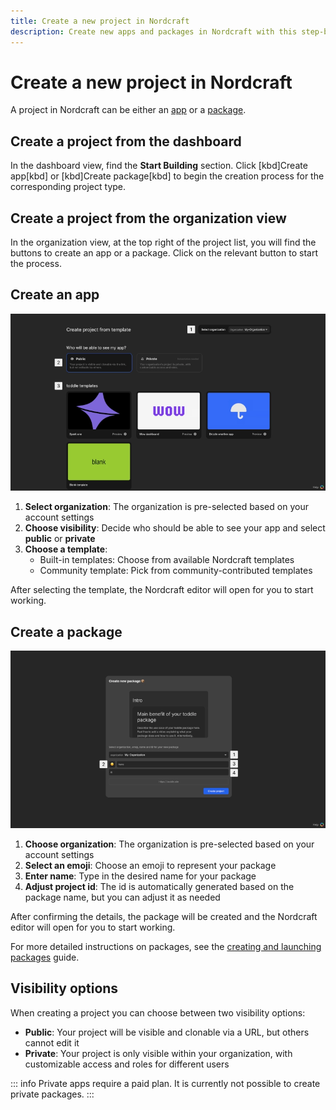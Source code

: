 ```yaml
---
title: Create a new project in Nordcraft
description: Create new apps and packages in Nordcraft with this step-by-step guide covering organization settings, visibility options and template selection.
---
```


# Create a new project in Nordcraft

A project in Nordcraft can be either an [app](/get-started/overview#apps) or a [package](/get-started/overview#packages).

## Create a project from the dashboard

In the dashboard view, find the **Start Building** section. Click [kbd]Create app[kbd] or [kbd]Create package[kbd] to begin the creation process for the corresponding project type.

## Create a project from the organization view

In the organization view, at the top right of the project list, you will find the buttons to create an app or a package. Click on the relevant button to start the process.

## Create an app

![Create app|16/9](create-an-app.webp)

1. **Select organization**: The organization is pre-selected based on your account settings
2. **Choose visibility**: Decide who should be able to see your app and select **public** or **private**
3. **Choose a template**:
   - Built-in templates: Choose from available Nordcraft templates
   - Community template: Pick from community-contributed templates

After selecting the template, the Nordcraft editor will open for you to start working.

## Create a package

![Create package|16/9](create-a-package.webp)

1. **Choose organization**: The organization is pre-selected based on your account settings
2. **Select an emoji**: Choose an emoji to represent your package
3. **Enter name**: Type in the desired name for your package
4. **Adjust project id**: The id is automatically generated based on the package name, but you can adjust it as needed

After confirming the details, the package will be created and the Nordcraft editor will open for you to start working.

For more detailed instructions on packages, see the [creating and launching packages](/packages/creating-and-launching) guide.

## Visibility options

When creating a project you can choose between two visibility options:

- **Public**: Your project will be visible and clonable via a URL, but others cannot edit it
- **Private**: Your project is only visible within your organization, with customizable access and roles for different users

::: info
Private apps require a paid plan.
It is currently not possible to create private packages.
:::
